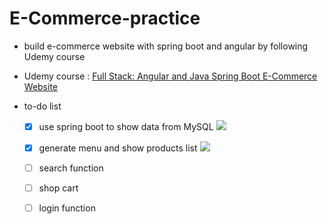# E-Commerce-practice
- build e-commerce website with spring boot and angular by following Udemy course

- Udemy course : [Full Stack: Angular and Java Spring Boot E-Commerce Website](https://www.udemy.com/course/full-stack-angular-spring-boot-tutorial/)

- to-do list
  - [x] use spring boot to show data from MySQL
  ![](https://i.imgur.com/yn18lns.png)
  
  - [x] generate menu and show products list
  ![](https://i.imgur.com/KG9A817.png)
  
  - [ ] search function
  - [ ] shop cart
  - [ ] login function

